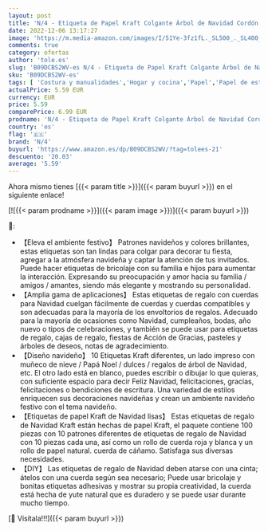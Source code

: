 ```yaml
---
layout: post
title: 'N/4 - Etiqueta de Papel Kraft Colgante Árbol de Navidad Cordón de Yute de Regalo para Etiquetas Colgantes Etiquetas para Envoltura de Fiestas Navidad Colgantes Papel Kraft para Arbol de Nvidad 100 Piezas '
date: 2022-12-06 13:17:27
image: 'https://m.media-amazon.com/images/I/51Ye-3fz1fL._SL500_._SL400_.jpg'
comments: true
category: ofertas
author: 'tole.es'
slug: 'B09DCBS2WV-es N/4 - Etiqueta de Papel Kraft Colgante Árbol de Navidad...'
sku: 'B09DCBS2WV-es'
tags: [ 'Costura y manualidades','Hogar y cocina','Papel','Papel de estraza','Papel y manualidades con papel','n/4','navidad','🇪🇸', ]
actualPrice: 5.59 EUR
currency: EUR
price: 5.59
comparePrice: 6.99 EUR
prodname: 'N/4 - Etiqueta de Papel Kraft Colgante Árbol de Navidad Cordón de Yute de Regalo para Etiquetas Colgantes Etiquetas para Envoltura de Fiestas Navidad Colgantes Papel Kraft para Arbol de Nvidad 100 Piezas '
country: 'es'
flag: '🇪🇸'
brand: 'N/4'
buyurl: 'https://www.amazon.es/dp/B09DCBS2WV/?tag=tolees-21'
descuento: '20.03'
average: '5.59'
---
```


Ahora mismo tienes [{{< param title >}}]({{< param buyurl >}}) en el siguiente enlace!

[![{{< param prodname >}}]({{< param image >}})]({{< param buyurl >}})

🔎:

- 【Eleva el ambiente festivo】 Patrones navideños y colores brillantes, estas etiquetas son tan lindas para colgar para decorar tu fiesta, agregar a la atmósfera navideña y captar la atención de tus invitados. Puede hacer etiquetas de bricolaje con su familia e hijos para aumentar la interacción. Expresando su preocupación y amor hacia su familia / amigos / amantes, siendo más elegante y mostrando su personalidad.
- 【Amplia gama de aplicaciones】 Estas etiquetas de regalo con cuerdas para Navidad cuelgan fácilmente de cuerdas y cuerdas compatibles y son adecuadas para la mayoría de los envoltorios de regalos. Adecuado para la mayoría de ocasiones como Navidad, cumpleaños, bodas, año nuevo o tipos de celebraciones, y también se puede usar para etiquetas de regalo, cajas de regalo, fiestas de Acción de Gracias, pasteles y árboles de deseos, notas de agradecimiento.
- 【Diseño navideño】 10 Etiquetas Kraft diferentes, un lado impreso con muñeco de nieve / Papá Noel / dulces / regalos de árbol de Navidad, etc. El otro lado está en blanco, puedes escribir o dibujar lo que quieras, con suficiente espacio para decir Feliz Navidad, felicitaciones, gracias, felicitaciones o bendiciones de escritura. Una variedad de estilos enriquecen sus decoraciones navideñas y crean un ambiente navideño festivo con el tema navideño.
- 【Etiquetas de papel Kraft de Navidad lisas】 Estas etiquetas de regalo de Navidad Kraft están hechas de papel Kraft, el paquete contiene 100 piezas con 10 patrones diferentes de etiquetas de regalo de Navidad con 10 piezas cada una, así como un rollo de cuerda roja y blanca y un rollo de papel natural. cuerda de cáñamo. Satisfaga sus diversas necesidades.
- 【DIY】 Las etiquetas de regalo de Navidad deben atarse con una cinta; átelos con una cuerda según sea necesario; Puede usar bricolaje y bonitas etiquetas adhesivas y mostrar su propia creatividad, la cuerda está hecha de yute natural que es duradero y se puede usar durante mucho tiempo.

[🛒 Visítala!!!]({{< param buyurl >}})
